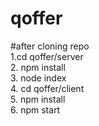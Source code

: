 # qoffer
#after cloning repo   
1.cd qoffer/server   \
2. npm install      \
3. node index         \
4. cd qoffer/client   \
5. npm install        \
6. npm start             



